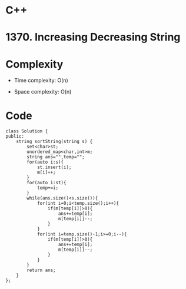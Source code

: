# C++
<!-- Describe your first thoughts on how to solve this problem. -->
# 1370. Increasing Decreasing String
<!-- Describe your approach to solving the problem. -->

# Complexity
- Time complexity: O(n)
<!-- Add your time complexity here, e.g. $$O(n)$$ -->

- Space complexity: O(n)
<!-- Add your space complexity here, e.g. $$O(n)$$ -->

# Code
```
class Solution {
public:
    string sortString(string s) {
        set<char>st;
        unordered_map<char,int>m;
        string ans="",temp="";
        for(auto i:s){
            st.insert(i);
            m[i]++;
        }
        for(auto i:st){
            temp+=i;
        }
        while(ans.size()<s.size()){
            for(int i=0;i<temp.size();i++){
                if(m[temp[i]]>0){
                    ans+=temp[i];
                    m[temp[i]]--;
                }
            }
            for(int i=temp.size()-1;i>=0;i--){
                if(m[temp[i]]>0){
                    ans+=temp[i];
                    m[temp[i]]--;
                }
            }
        }
        return ans;
    }
};
```
